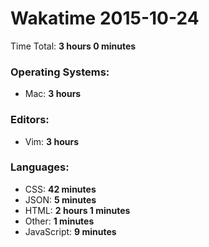 # Wakatime 2015-10-24

Time Total: **3 hours 0 minutes**

### Operating Systems:
- Mac: **3 hours** 

### Editors:
- Vim: **3 hours** 

### Languages:
- CSS: **42 minutes** 
- JSON: **5 minutes** 
- HTML: **2 hours 1 minutes** 
- Other: **1 minutes** 
- JavaScript: **9 minutes** 

